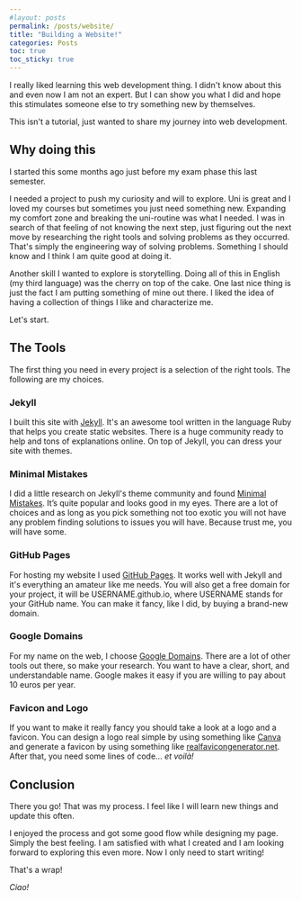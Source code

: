 ```yaml
---
#layout: posts
permalink: /posts/website/
title: "Building a Website!"
categories: Posts
toc: true
toc_sticky: true
---
```


I really liked learning this web development thing.
I didn't know about this and even now I am not an expert. But I can show you what I did and hope this stimulates someone else to try something new by themselves.

This isn't a tutorial, just wanted to share my journey into web development.

## Why doing this
I started this some months ago just before my exam phase this last semester.

I needed a project to push my curiosity and will to explore. Uni is great and I loved my courses but sometimes you just need something new. Expanding my comfort zone and breaking the uni-routine was what I needed. I was in search of that feeling of not knowing the next step, just figuring out the next move by researching the right tools and solving problems as they occurred. That's simply the engineering way of solving problems. Something I should know and I think I am quite good at doing it.

Another skill I wanted to explore is storytelling. Doing all of this in English (my third language) was the cherry on top of the cake.
One last nice thing is just the fact I am putting something of mine out there. I liked the idea of having a collection of things I like and characterize me.

Let's start.

## The Tools
The first thing you need in every project is a selection of the right tools.
The following are my choices.

### Jekyll
I built this site with [Jekyll][1]. It's an awesome tool written in the language Ruby that helps you create static websites. There is a huge community ready to help and tons of explanations online. On top of Jekyll, you can dress your site with themes.

### Minimal Mistakes
I did a little research on Jekyll's theme community and found [Minimal Mistakes][2]. It’s quite popular and looks good in my eyes. There are a lot of choices and as long as you pick something not too exotic you will not have any problem finding solutions to issues you will have. Because trust me, you will have some.

### GitHub Pages
For hosting my website I used [GitHub Pages][3]. It works well with Jekyll and it's everything an amateur like me needs. You will also get a free domain for your project, it will be USERNAME.github.io, where USERNAME stands for your GitHub name.
You can make it fancy, like I did, by buying a brand-new domain.

### Google Domains
For my name on the web, I choose [Google Domains][4]. There are a lot of other tools out there, so make your research. You want to have a clear, short, and understandable name. Google makes it easy if you are willing to pay about 10 euros per year.

### Favicon and Logo
If you want to make it really fancy you should take a look at a logo and a favicon. You can design a logo real simple by using something like [Canva][5] and generate a favicon by using something like [realfavicongenerator.net][6].
After that, you need some lines of code... *et voilà!*

## Conclusion
There you go! That was my process. I feel like I will learn new things and update this often.

I enjoyed the process and got some good flow while designing my page. Simply the best feeling. I am satisfied with what I created and I am looking forward to exploring this even more. Now I only need to start writing!

That's a wrap!

*Ciao!*

<!-------------------------------- FOOTER ---------------------------->


[1]: https://jekyllrb.com/
[2]: https://mmistakes.github.io/minimal-mistakes/
[3]: https://pages.github.com/
[4]: https://domains.google/
[5]: https://www.canva.com/en_gb/
[6]: https://realfavicongenerator.net/
